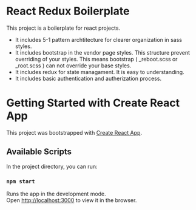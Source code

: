 # React Redux Boilerplate

This project is a boilerplate for react projects. 

- It includes 5-1 pattern archtitecture for clearer organization in sass styles. 
- It includes bootstrap in the vendor page styles. This structure prevent overriding of your styles. This means bootstrap ( _reboot.scss or _root.scss ) can not override your base styles.  
- It includes redux for state managament. It is easy to understanding. 
- It includes basic authentication and autherization process.

# Getting Started with Create React App

This project was bootstrapped with [Create React App](https://github.com/facebook/create-react-app).

## Available Scripts

In the project directory, you can run:

### `npm start`

Runs the app in the development mode.\
Open [http://localhost:3000](http://localhost:3000) to view it in the browser.